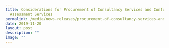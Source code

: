 ```yaml
---
title: Considerations for Procurement of Consultancy Services and Conformity
  Assessment Services
permalink: /media/news-releases/procurement-of-consultancy-services-and-conformity-assessment-services/
date: 2019-11-20
layout: post
description: ""
image: ""
---
```

